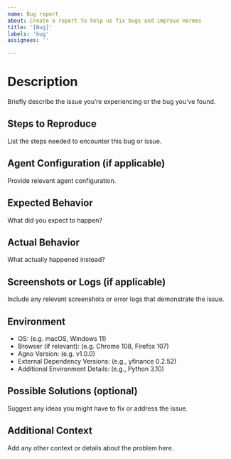 ```yaml
---
name: Bug report
about: Create a report to help us fix bugs and improve Hermes
title: '[Bug]'
labels: 'bug'
assignees: ''

---
```


# Description
Briefly describe the issue you’re experiencing or the bug you’ve found.

## Steps to Reproduce
List the steps needed to encounter this bug or issue.

## Agent Configuration (if applicable)
Provide relevant agent configuration.

## Expected Behavior
What did you expect to happen?

## Actual Behavior
What actually happened instead?

## Screenshots or Logs (if applicable)
Include any relevant screenshots or error logs that demonstrate the issue.

## Environment
- OS: (e.g. macOS, Windows 11)
- Browser (if relevant): (e.g. Chrome 108, Firefox 107)
- Agno Version: (e.g. v1.0.0)
- External Dependency Versions: (e.g., yfinance 0.2.52)
- Additional Environment Details: (e.g., Python 3.10)

## Possible Solutions (optional)
Suggest any ideas you might have to fix or address the issue.

## Additional Context
Add any other context or details about the problem here.
